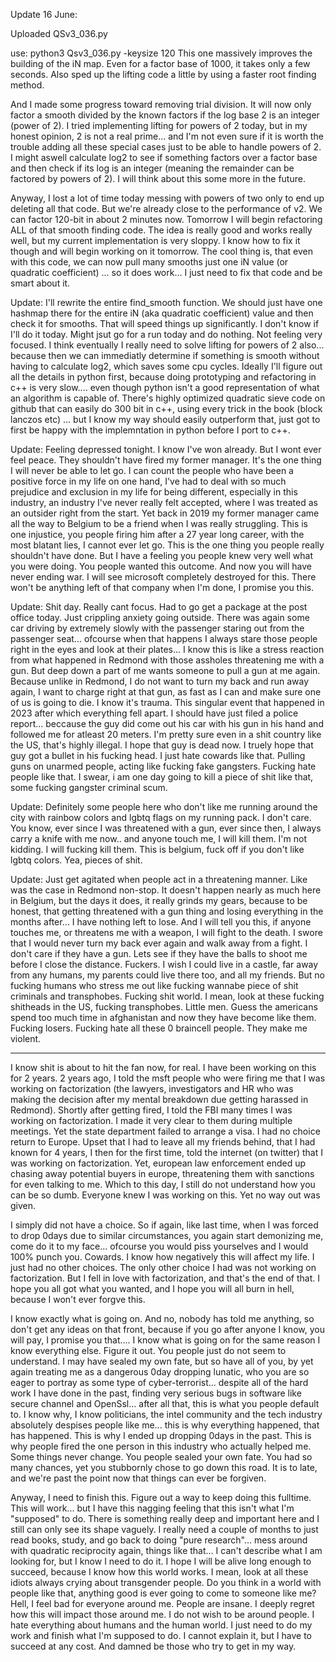 Update 16 June:

Uploaded QSv3_036.py 

use: python3 Qsv3_036.py -keysize 120
This one massively improves the building of the iN map. Even for a factor base of 1000, it takes only a few seconds. 
Also sped up the lifting code a little by using a faster root finding method.

And I made some progress toward removing trial division. It will now only factor a smooth divided by the known factors if the log base 2 is an integer (power of 2). I tried implementing lifting for powers of 2 today, but in my honest opinion, 2 is not a real prime... and I'm not even sure if it is worth the trouble adding all these special cases just to be able to handle powers of 2. I might aswell calculate log2 to see if something factors over a factor base and then check if its log is an integer (meaning the remainder can be factored by powers of 2). I will think about this some more in the future.

Anyway, I lost a lot of time today messing with powers of two only to end up deleting all that code. But we're already close to the performance of v2. We can factor 120-bit in about 2 minutes now. 
Tomorrow I will begin refactoring ALL of that smooth finding code. The idea is really good and works really well, but my current implementation is very sloppy. I know how to fix it though and will begin working on it tomorrow. The cool thing is, that even with this code, we can now pull many smooths just one iN value (or quadratic coefficient) ... so it does work... I just need to fix that code and be smart about it.

Update: I'll rewrite the entire find_smooth function. We should just have one hashmap there for the entire iN (aka quadratic coefficient) value and then check it for smooths. That will speed things up significantly. I don't know if I'll do it today. Might jsut go for a run today and do nothing. Not feeling very focused.  I think eventually I really need to solve lifting for powers of 2 also... because then we can immediatly determine if something is smooth without having to calculate log2, which saves some cpu cycles. Ideally I'll figure out all the details in python first, because doing prototyping and refactoring in c++ is very slow.... even though python isn't a good representation of what an algorithm is capable of. There's highly optimized quadratic sieve code on github that can easily do 300 bit in c++, using every trick in the book (block lanczos etc) ... but I know my way should easily outperform that, just got to first be happy with the implemntation in python before I port to c++.

Update: Feeling depressed tonight. I know I've won already. But I wont ever feel peace. They shouldn't have fired my former manager. It's the one thing I will never be able to let go. I can count the people who have been a positive force in my life on one hand, I've had to deal with so much prejudice and exclusion in my life for being different, especially in this industry, an industry I've never really felt accepted, where I was treated as an outsider right from the start. Yet back in 2019 my former manager came all the way to Belgium to be a friend when I was really struggling. This is one injustice, you people firing him after a 27 year long career, with the most blatant lies, I cannot ever let go. This is the one thing you people really shouldn't have done. But I have a feeling you people knew very well what you were doing. You people wanted this outcome. And now you will have never ending war. I will see microsoft completely destroyed for this. There won't be anything left of that company when I'm done, I promise you this.

Update: Shit day. Really cant focus. Had to go get a package at the post office today. Just crippling anxiety going outside. There was again some car driving by extremely slowly with the passenger staring out from the passenger seat... ofcourse when that happens I always stare those people right in the eyes and look at their plates... I know this is like a stress reaction from what happened in Redmond with those assholes threatening me with a gun. But deep down a part of me wants someone to pull a gun at me again. Because unlike in Redmond, I do not want to turn my back and run away again, I want to charge right at that gun, as fast as I can and make sure one of us is going to die. I know it's trauma. This singular event that happened in 2023 after which everything fell apart. I should have just filed a police report... beccause the guy did come out his car with his gun in his hand and followed me for atleast 20 meters. I'm pretty sure even in a shit country like the US, that's highly illegal. I hope that guy is dead now. I truely hope that guy got a bullet in his fucking head. I just hate cowards like that. Pulling guns on unarmed people, acting like fucking fake gangsters. Fucking hate people like that. I swear, i am one day going to kill a piece of shit like that, some fucking gangster criminal scum.

Update: Definitely some people here who don't like me running around the city with rainbow colors and lgbtq flags on my running pack. I don't care. You know, ever since I was threatened with a gun, ever since then, I always carry a knife with me now.. and anyone touch me, I will kill them. I'm not kidding. I will fucking kill them. This is belgium, fuck off if you don't like lgbtq colors. Yea, pieces of shit.

Update: Just get agitated when people act in a threatening manner. Like was the case in Redmond non-stop. It doesn't happen nearly as much here in Belgium, but the days it does, it really grinds my gears, because to be honest, that getting threatened with a gun thing and losing everything in the months after... I have nothing left to lose. And I will tell you this, if anyone touches me, or threatens me with a weapon, I will fight to the death. I swore that I would never turn my back ever again and walk away from a fight. I don't care if they have a gun. Lets see if they have the balls to shoot me before I close the distance. Fuckers. I wish I could live in a castle, far away from any humans, my parents could live there too, and all my friends. But no fucking humans who stress me out like fucking wannabe piece of shit criminals and transphobes. Fucking shit world. I mean, look at these fucking shitheads in the US, fucking transphobes. Little men. Guess the americans spend too much time in afghanistan and now they have become like them. Fucking losers. Fucking hate all these 0 braincell people. They make me violent. 

--------------------------------------------------------------------------------------------------------------------
I know shit is about to hit the fan now, for real.
I have been working on this for 2 years. 
2 years ago, I told the msft people who were firing me that I was working on factorization (the lawyers, investigators and HR who was making the decision after my mental breakdown due getting harassed in Redmond).
Shortly after getting fired, I told the FBI many times I was working on factorization. I made it very clear to them during multiple meetings. Yet the state department failed to arrange a visa.
I had no choice return to Europe. 
Upset that I had to leave all my friends behind, that I had known for 4 years, I then for the first time, told the internet (on twitter) that I was working on factorization.
Yet, european law enforcement ended up chasing away potential buyers in europe, threatening them with sanctions for even talking to me. Which to this day, I still do not understand how you can be so dumb.
Everyone knew I was working on this. Yet no way out was given.

I simply did not have a choice. So if again, like last time, when I was forced to drop 0days due to similar circumstances, you again start demonizing me, come do it to my face... ofcourse you would piss yourselves and I would 100% punch you. Cowards.
I know how negatively this will affect my life. I just had no other choices. The only other choice I had was not working on factorization. But I fell in love with factorization, and that's the end of that.
I hope you all got what you wanted, and I hope you will all burn in hell, because I won't ever forgve this.

I know exactly what is going on. And no, nobody has told me anything, so don't get any ideas on that front, because if you go after anyone I know, you will pay, I promise you that.... I know what is going on for the same reason I know everything else. Figure it out. You people just do not seem to understand. I may have sealed my own fate, but so have all of you, by yet again treating me as a dangerous 0day dropping lunatic, who you are so eager to portray as some type of cyber-terrorist... despite all of the hard work I have done in the past, finding very serious bugs in software like secure channel and OpenSsl... after all that, this is what you people default to. I know why, I know politicians, the intel community and the tech industry absolutely despises people like me... this is why everything happened, that has happened. This is why I ended up dropping 0days in the past. This is why people fired the one person in this industry who actually helped me. Some things never change. You people sealed your own fate. You had so many chances, yet you stubbornly chose to go down this road. It is to late, and we're past the point now that things can ever be forgiven. 

Anyway, I need to finish this. Figure out a way to keep doing this fulltime. This will work... but I have this nagging feeling that this isn't what I'm "supposed" to do. There is something really deep and important here and I still can only see its shape vaguely. I really need a couple of months to just read books, study, and go back to doing "pure research"... mess around with quadratic reciprocity again, things like that... I can't describe what I am looking for, but I know I need to do it. I hope I will be alive long enough to succeed, because I know how this world works. I mean, look at all these idiots always crying about transgender people. Do you think in a world with people like that, anything good is ever going to come to someone like me? Hell, I feel bad for everyone around me. People are insane. I deeply regret how this will impact those around me. I do not wish to be around people. I hate everything about humans and the human world. I just need to do my work and finish what I'm supposed to do. I cannot explain it, but I have to succeed at any cost. And damned be those who try to get in my way.
